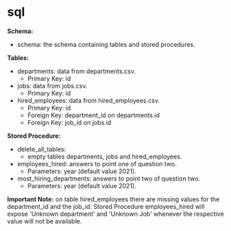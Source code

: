 # sql
**Schema:**
- schema: the schema containing tables and stored procedures.

**Tables:**
- departments: data from departments.csv.
  - Primary Key: id
- jobs: data from jobs.csv.
  - Primary Key: id
- hired_employees: data from hired_employees.csv.
  - Primary Key: id
  - Foreign Key: department_id on departments.id
  - Foreign Key: job_id on jobs.id

**Stored Procedure:**
- delete_all_tables:
  - empty tables departments, jobs and hired_employees.
- employees_hired: answers to point one of question two.
  - Parameters: year (default value 2021).
- most_hiring_departments: answers to point two of question two.
  - Parameters: year (default value 2021).

**Important Note:** on table hired_employees there are missing values for the department_id and the job_id. Stored Procedure employees_hired will expose 'Unknown department' and 'Unknown Job' whenever the respective value will not be available.

  
